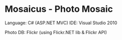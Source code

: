 # Mosaicus - Photo Mosaic
Language: C# (ASP.NET MVC)
IDE: Visual Studio 2010

Photo DB: Flickr (using Flickr.NET lib & Flickr API)